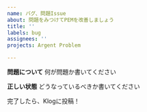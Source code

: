 ```yaml
---
name: バグ、問題Issue
about: 問題をみつけてPEMを改善しましょう
title: ''
labels: bug
assignees: ''
projects: Argent Problem

---
```


**問題について** 何が問題か書いてください

**正しい状態** どうなっているべきか書いてください


完了したら、Klogに投稿！
